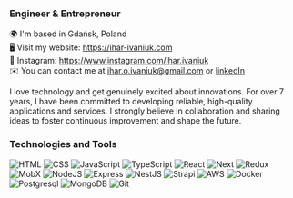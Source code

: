 ### Engineer & Entrepreneur  

🌍  I'm based in Gdańsk, Poland  
🖥️  Visit my website: https://ihar-ivaniuk.com  
📸 Instagram: https://www.instagram.com/ihar.ivaniuk  
✉️  You can contact me at ihar.o.ivaniuk@gmail.com or [linkedIn](https://www.linkedin.com/in/ihar-ivaniuk/)  

I love technology and get genuinely excited about innovations.
For over 7 years, I have been committed to developing reliable, high-quality applications and services. I strongly believe in collaboration and sharing ideas to foster continuous improvement and shape the future.

### Technologies and Tools
  ![HTML](https://img.shields.io/badge/-HTML-090909?style=for-the-badge&logo=HTML5&logoColor=F16625&color=000)
  ![CSS](https://img.shields.io/badge/-CSS-090909?style=for-the-badge&logo=CSS3&logoColor=2A65F0&color=000)
  ![JavaScript](https://img.shields.io/badge/-JavaScript-090909?style=for-the-badge&logo=JavaScript&logoColor=E9D54D&color=000)
  ![TypeScript](https://img.shields.io/badge/-TypeScript-090909?style=for-the-badge&logo=TypeScript&logoColor=017ACC&color=000)
  ![React](https://img.shields.io/badge/-React-090909?style=for-the-badge&logo=React&logoColor=00D8FF&color=000)
  ![Next](https://img.shields.io/badge/-Next-090909?style=for-the-badge&logo=Next.js&logoColor=fff&color=000)
  ![Redux](https://img.shields.io/badge/-Redux-090909?style=for-the-badge&logo=Redux&logoColor=9371CB&color=000)
  ![MobX](https://img.shields.io/badge/-Webpack-090909?style=for-the-badge&logo=Webpack&logoColor=8dd6f9&color=000)
  ![NodeJS](https://img.shields.io/badge/-Node-090909?style=for-the-badge&logo=Node.js&logoColor=6BBF47&color=000)
  ![Express](https://img.shields.io/badge/-Express-090909?style=for-the-badge&logo=Express&logoColor=fff&color=000)
  ![NestJS](https://img.shields.io/badge/-Nest-090909?style=for-the-badge&logo=NestJs&logoColor=e0234e&color=000)
  ![Strapi](https://img.shields.io/badge/-Strapi-090909?style=for-the-badge&logo=Strapi&logoColor=8e75ff&color=000)
  ![AWS](https://img.shields.io/badge/-AWS-090909?style=for-the-badge&logo=amazon-aws&logoColor=ff9901&color=000)
  ![Docker](https://img.shields.io/badge/-Docker-090909?style=for-the-badge&logo=docker&logoColor=00D8FF&color=000)
  ![Postgresql](https://img.shields.io/badge/-Postgres-090909?style=for-the-badge&logo=postgresql&logoColor=90ccf6&color=000)
  ![MongoDB](https://img.shields.io/badge/-Mongo-090909?style=for-the-badge&logo=MongoDB&logoColor=4EB03F&color=000)
  ![Git](https://img.shields.io/badge/-Git-090909?style=for-the-badge&logo=Git&logoColor=F16625&color=000)

